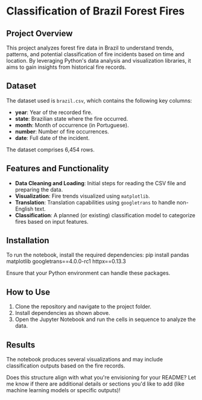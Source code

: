 # Classification of Brazil Forest Fires

## Project Overview
This project analyzes forest fire data in Brazil to understand trends, patterns, and potential classification of fire incidents based on time and location. By leveraging Python's data analysis and visualization libraries, it aims to gain insights from historical fire records.

## Dataset
The dataset used is `brazil.csv`, which contains the following key columns:
- **year**: Year of the recorded fire.
- **state**: Brazilian state where the fire occurred.
- **month**: Month of occurrence (in Portuguese).
- **number**: Number of fire occurrences.
- **date**: Full date of the incident.

The dataset comprises 6,454 rows.

## Features and Functionality
- **Data Cleaning and Loading**: Initial steps for reading the CSV file and preparing the data.
- **Visualization**: Fire trends visualized using `matplotlib`.
- **Translation**: Translation capabilities using `googletrans` to handle non-English text.
- **Classification**: A planned (or existing) classification model to categorize fires based on input features.

## Installation
To run the notebook, install the required dependencies:
pip install pandas matplotlib googletrans==4.0.0-rc1 httpx==0.13.3

Ensure that your Python environment can handle these packages.

## How to Use
1. Clone the repository and navigate to the project folder.
2. Install dependencies as shown above.
3. Open the Jupyter Notebook and run the cells in sequence to analyze the data.

## Results
The notebook produces several visualizations and may include classification outputs based on the fire records.

Does this structure align with what you're envisioning for your README? Let me know if there are additional details or sections you'd like to add (like machine learning models or specific outputs)!
